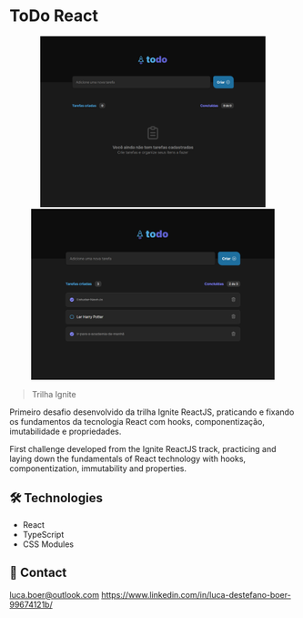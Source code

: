 
# ToDo React

<p align="center">
    
<span align="center">
    <img height="300" src="./.github/preview-without-task.png">
    <img height="300" src="./.github/preview-with-task.png">
</span>
    
</p>

> Trilha Ignite

Primeiro desafio desenvolvido da trilha Ignite ReactJS, praticando e fixando os fundamentos da tecnologia React com hooks, componentização, imutabilidade e propriedades.

First challenge developed from the Ignite ReactJS track, practicing and laying down the fundamentals of React technology with hooks, componentization, immutability and properties.

## 🛠 Technologies

- React
- TypeScript
- CSS Modules

## 💛 Contact

luca.boer@outlook.com
https://www.linkedin.com/in/luca-destefano-boer-99674121b/

